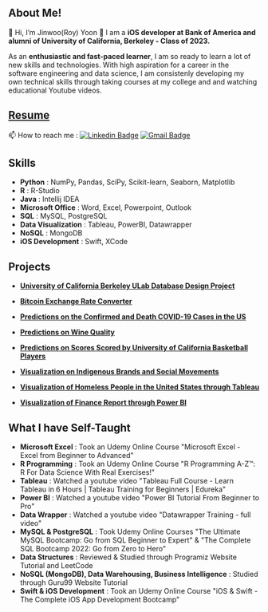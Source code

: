 ## About Me!
👋 Hi, I’m Jinwoo(Roy) Yoon 👀 I am a **iOS developer at Bank of America and alumni of University of California, Berkeley - Class of 2023.** 

As an **enthusiastic and fast-paced learner**, I am so ready to learn a lot of new skills and technologies. With high aspiration for a career in the software engineering and data science, I am consistenly developing my own technical skills through taking courses at my college and and watching educational Youtube videos. 

## [Resume](https://github.com/yoons12055/yoons12055/blob/main/Jinwoo-Yoon-Resume.pdf)

📫 How to reach me : 
[![Linkedin Badge](https://img.shields.io/badge/-LinkedIn-blue?style=flat-square&logo=Linkedin&logoColor=white&link=https://www.linkedin.com/in/yoons12055)]([https://www.linkedin.com/in/yoons12055])
[![Gmail Badge](https://img.shields.io/badge/Gmail-d14836?style=flat-square&logo=Gmail&logoColor=white&link=mailto:yoons12055@gmail.com)](mailto:yoons12055@gmail.com)

## Skills
- **Python** : NumPy, Pandas, SciPy, Scikit-learn, Seaborn, Matplotlib
- **R** : R-Studio
- **Java** : Intellij IDEA
- **Microsoft Office** : Word, Excel, Powerpoint, Outlook
- **SQL** : MySQL, PostgreSQL
- **Data Visualization** : Tableau, PowerBI, Datawrapper
- **NoSQL** : MongoDB
- **iOS Development** : Swift, XCode


## Projects
- **[University of California Berkeley ULab Database Design Project](https://github.com/yoons12055/Data-Science-Projects/blob/main/ULab%20Database%20Design%20Project/Copy%20of%20Final%20Report.pdf)**

- **[Bitcoin Exchange Rate Converter](https://github.com/yoons12055/Bitcoin-Exchange-Rate-Converter)**

- **[Predictions on the Confirmed and Death COVID-19 Cases in the US](https://github.com/yoons12055/Data-Analysis-ML-Python-Projects/tree/main/COVID19%20Analysis%20Project )**

- **[Predictions on Wine Quality](https://github.com/yoons12055/Data-Analysis-ML-Python-Projects/tree/main/Wine%20Quality%20Analysis)**

- **[Predictions on Scores Scored by University of California Basketball Players](https://github.com/yoons12055/Data-Analysis-ML-Python-Projects/tree/main/UC%20Basketball%20Scores)**

- **[Visualization on Indigenous Brands and Social Movements](https://github.com/yoons12055/Data-Visualization-Projects/tree/main/Indian%20Trademarks%20Project)**

- **[Visualization of Homeless People in the United States through Tableau](https://github.com/yoons12055/Data-Visualization-Projects/tree/main/Homeless%20in%20USA)**

- **[Visualization of Finance Report through Power BI](https://github.com/yoons12055/Data-Visualization-Projects/tree/main/Finance%20Report)**

## What I have Self-Taught 
- **Microsoft Excel** : Took an Udemy Online Course "Microsoft Excel - Excel from Beginner to Advanced"
- **R Programming** : Took an Udemy Online Course "R Programming A-Z™: R For Data Science With Real Exercises!" 
- **Tableau** : Watched a youtube video "Tableau Full Course - Learn Tableau in 6 Hours | Tableau Training for Beginners | Edureka"
- **Power BI** : Watched a youtube video "Power BI Tutorial From Beginner to Pro"
- **Data Wrapper** : Watched a youtube video "Datawrapper Training - full video"
- **MySQL & PostgreSQL** : Took Udemy Online Courses "The Ultimate MySQL Bootcamp: Go from SQL Beginner to Expert" & "The Complete SQL Bootcamp 2022: Go from Zero to Hero"
- **Data Structures** : Reviewed & Studied through Programiz Website Tutorial and LeetCode
- **NoSQL (MongoDB), Data Warehousing, Business Intelligence** : Studied through Guru99 Website Tutorial
- **Swift & iOS Development** : Took an Udemy Online Course "iOS & Swift - The Complete iOS App Development Bootcamp"
